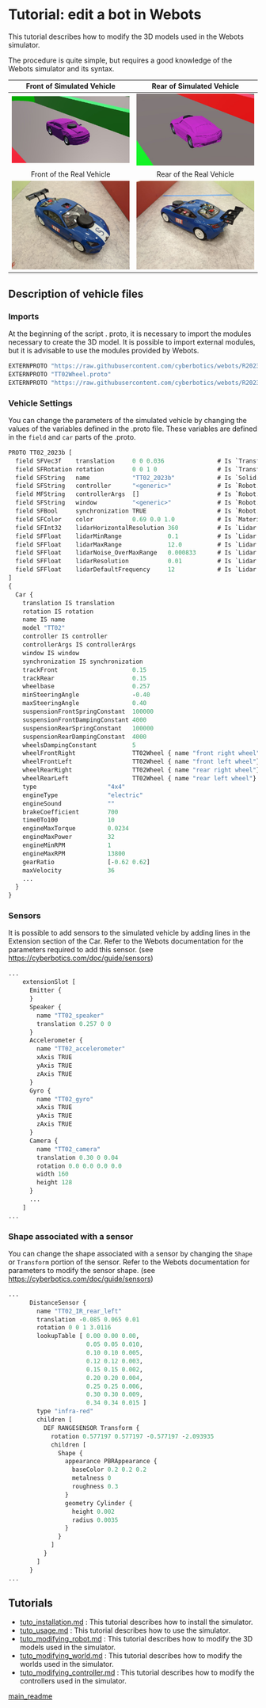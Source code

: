 # Tutorial: edit a bot in Webots

This tutorial describes how to modify the 3D models used in the Webots simulator.

The procedure is quite simple, but requires a good knowledge of the Webots simulator and its syntax.

Front of Simulated Vehicle   |  Rear of Simulated Vehicle
:-------------------------:|:-------------------------:
![](bolide_front.jpg)      |![bolide_back.jpg](bolide_back.jpg)
Front of the Real Vehicle  |  Rear of the Real Vehicle
![](../../documentation/pictures/bolide_front_with_chassis.jpg)      |![bolide_back_with_chassis.jpg](../../documentation/pictures/bolide_rear_with_chassis.jpg)



## Description of vehicle files

### Imports

At the beginning of the script . proto, it is necessary to import the modules necessary to create the 3D model. It is possible to import external modules, but it is advisable to use the modules provided by Webots.

```proto
EXTERNPROTO "https://raw.githubusercontent.com/cyberbotics/webots/R2023b/projects/vehicles/protos/abstract/Car.proto"
EXTERNPROTO "TT02Wheel.proto"
EXTERNPROTO "https://raw.githubusercontent.com/cyberbotics/webots/R2023b/projects/devices/slamtec/protos/RpLidarA2.proto"
```

### Vehicle Settings

You can change the parameters of the simulated vehicle by changing the values of the variables defined in the .proto file. These variables are defined in the ```field``` and ```car``` parts of the .proto.


```proto
PROTO TT02_2023b [
  field SFVec3f    translation     0 0 0.036               # Is `Transform.translation`.
  field SFRotation rotation        0 0 1 0                 # Is `Transform.rotation`.
  field SFString   name            "TT02_2023b"            # Is `Solid.name`.
  field SFString   controller      "<generic>"             # Is `Robot.controller`.
  field MFString   controllerArgs  []                      # Is `Robot.controllerArgs`.
  field SFString   window          "<generic>"             # Is `Robot.window`.
  field SFBool     synchronization TRUE                    # Is `Robot.synchronization`.
  field SFColor    color           0.69 0.0 1.0            # Is `Material.diffuseColor`.            
  field SFInt32    lidarHorizontalResolution 360           # Is `Lidar.HorizontalResolution`.
  field SFFloat    lidarMinRange             0.1           # Is `Lidar.minRange`.
  field SFFloat    lidarMaxRange             12.0          # Is `Lidar.maxRange`.
  field SFFloat    lidarNoise_OverMaxRange   0.000833      # Is `Lidar.noise`.
  field SFFloat    lidarResolution           0.01          # Is `Lidar.resolution`.
  field SFFloat    lidarDefaultFrequency     12            # Is `Lidar.defaultFrequency`.
]
{
  Car {
    translation IS translation
    rotation IS rotation
    name IS name
    model "TT02"
    controller IS controller
    controllerArgs IS controllerArgs
    window IS window
    synchronization IS synchronization
    trackFront                     0.15
    trackRear                      0.15
    wheelbase                      0.257
    minSteeringAngle               -0.40
    maxSteeringAngle               0.40
    suspensionFrontSpringConstant  100000
    suspensionFrontDampingConstant 4000
    suspensionRearSpringConstant   100000
    suspensionRearDampingConstant  4000
    wheelsDampingConstant          5
    wheelFrontRight                TT02Wheel { name "front right wheel" }
    wheelFrontLeft                 TT02Wheel { name "front left wheel"}
    wheelRearRight                 TT02Wheel { name "rear right wheel"}
    wheelRearLeft                  TT02Wheel { name "rear left wheel"}
    type                    "4x4"
    engineType              "electric"
    engineSound             ""
    brakeCoefficient        700
    time0To100              10
    engineMaxTorque         0.0234
    engineMaxPower          32
    engineMinRPM            1
    engineMaxRPM            13800
    gearRatio               [-0.62 0.62]
    maxVelocity             36
    ...
  }
}
```

### Sensors

It is possible to add sensors to the simulated vehicle by adding lines in the Extension section of the Car. Refer to the Webots documentation for the parameters required to add this sensor. (see https://cyberbotics.com/doc/guide/sensors)

```proto
...
    extensionSlot [
      Emitter {
      }
      Speaker {
        name "TT02_speaker"
        translation 0.257 0 0
      }
      Accelerometer {
        name "TT02_accelerometer"
        xAxis TRUE
        yAxis TRUE
        zAxis TRUE
      }
      Gyro {
        name "TT02_gyro"
        xAxis TRUE
        yAxis TRUE
        zAxis TRUE
      }
      Camera {
        name "TT02_camera"
      	translation 0.30 0 0.04
      	rotation 0.0 0.0 0.0 0.0
      	width 160
      	height 128
	  }
      ...
    ]
...
```

### Shape associated with a sensor

You can change the shape associated with a sensor by changing the ```Shape``` or ```Transform``` portion of the sensor. Refer to the Webots documentation for parameters to modify the sensor shape. (see https://cyberbotics.com/doc/guide/sensors)

```proto
...
      DistanceSensor {
        name "TT02_IR_rear_left"
        translation -0.085 0.065 0.01
      	rotation 0 0 1 3.0116
        lookupTable [ 0.00 0.00 0.00,
                      0.05 0.05 0.010,
                      0.10 0.10 0.005,
                      0.12 0.12 0.003,
                      0.15 0.15 0.002,
                      0.20 0.20 0.004,
                      0.25 0.25 0.006,
                      0.30 0.30 0.009,
                      0.34 0.34 0.015 ]
        type "infra-red"
        children [
          DEF RANGESENSOR Transform {
            rotation 0.577197 0.577197 -0.577197 -2.093935
            children [
              Shape {
                appearance PBRAppearance {
                  baseColor 0.2 0.2 0.2
                  metalness 0
                  roughness 0.3
                }
                geometry Cylinder {
                  height 0.002
                  radius 0.0035
                }
              }
            ]
          }
        ]
      }
...
```


## Tutorials

- [tuto_installation.md](tuto_installation.md) : This tutorial describes how to install the simulator.
- [tuto_usage.md](tuto_usage.md) : This tutorial describes how to use the simulator.
- [tuto_modifying_robot.md](tuto_modifying_robot.md) : This tutorial describes how to modify the 3D models used in the simulator.
- [tuto_modifying_world.md](tuto_modifying_world.md) : This tutorial describes how to modify the worlds used in the simulator.
- [tuto_modifying_controller.md](tuto_modifying_controller.md) : This tutorial describes how to modify the controllers used in the simulator.

[main_readme](../README.md)

